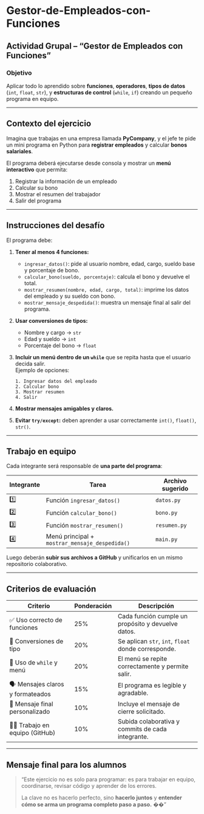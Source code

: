 ﻿# Gestor-de-Empleados-con-Funciones

## Actividad Grupal – “Gestor de Empleados con Funciones”

###  **Objetivo**

Aplicar todo lo aprendido sobre **funciones**, **operadores**, **tipos de datos** (`int`, `float`, `str`), y **estructuras de control** (`while`, `if`) creando un pequeño programa en equipo.

---

##  **Contexto del ejercicio**

Imagina que trabajas en una empresa llamada **PyCompany**, y el jefe te pide un mini programa en Python para **registrar empleados** y calcular **bonos salariales**.

El programa deberá ejecutarse desde consola y mostrar un **menú interactivo** que permita:

1. Registrar la información de un empleado
2. Calcular su bono
3. Mostrar el resumen del trabajador
4. Salir del programa

---

##  **Instrucciones del desafío**

El programa debe:

1. **Tener al menos 4 funciones:**

   - `ingresar_datos()`: pide al usuario nombre, edad, cargo, sueldo base y porcentaje de bono.
   - `calcular_bono(sueldo, porcentaje)`: calcula el bono y devuelve el total.
   - `mostrar_resumen(nombre, edad, cargo, total)`: imprime los datos del empleado y su sueldo con bono.
   - `mostrar_mensaje_despedida()`: muestra un mensaje final al salir del programa.

2. **Usar conversiones de tipos:**

   - Nombre y cargo → `str`
   - Edad y sueldo → `int`
   - Porcentaje del bono → `float`

3. **Incluir un menú dentro de un `while`** que se repita hasta que el usuario decida salir.  
   Ejemplo de opciones:

   ```
   1. Ingresar datos del empleado
   2. Calcular bono
   3. Mostrar resumen
   4. Salir
   ```

4. **Mostrar mensajes amigables y claros.**
5. **Evitar `try/except`:** deben aprender a usar correctamente `int()`, `float()`, `str()`.

---

##  **Trabajo en equipo**

Cada integrante será responsable de **una parte del programa**:

| Integrante | Tarea                                          | Archivo sugerido |
| ---------- | ---------------------------------------------- | ---------------- |
| 1️⃣         | Función `ingresar_datos()`                     | `datos.py`       |
| 2️⃣         | Función `calcular_bono()`                      | `bono.py`        |
| 3️⃣         | Función `mostrar_resumen()`                    | `resumen.py`     |
| 4️⃣         | Menú principal + `mostrar_mensaje_despedida()` | `main.py`        |

Luego deberán **subir sus archivos a GitHub** y unificarlos en un mismo repositorio colaborativo.

---

##  **Criterios de evaluación**

| Criterio                         | Ponderación | Descripción                                         |
| -------------------------------- | ----------- | --------------------------------------------------- |
| ✅ Uso correcto de funciones     | 25%         | Cada función cumple un propósito y devuelve datos.  |
| 🔢 Conversiones de tipo          | 20%         | Se aplican `str`, `int`, `float` donde corresponde. |
| 🔁 Uso de `while` y menú         | 20%         | El menú se repite correctamente y permite salir.    |
| 🗣️ Mensajes claros y formateados | 15%         | El programa es legible y agradable.                 |
| 💬 Mensaje final personalizado   | 10%         | Incluye el mensaje de cierre solicitado.            |
| 🧑‍💻 Trabajo en equipo (GitHub)    | 10%         | Subida colaborativa y commits de cada integrante.   |

---

##  **Mensaje final para los alumnos**

> “Este ejercicio no es solo para programar: es para trabajar en equipo, coordinarse, revisar código y aprender de los errores.
>
> La clave no es hacerlo perfecto, sino **hacerlo juntos** y **entender cómo se arma un programa completo paso a paso.** ��”

